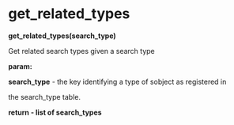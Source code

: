 # get\_related\_types

**get\_related\_types(search\_type)**

Get related search types given a search type

**param:**

**search\_type** - the key identifying a type of sobject as registered in

the search\_type table.

**return - list of search\_types**
